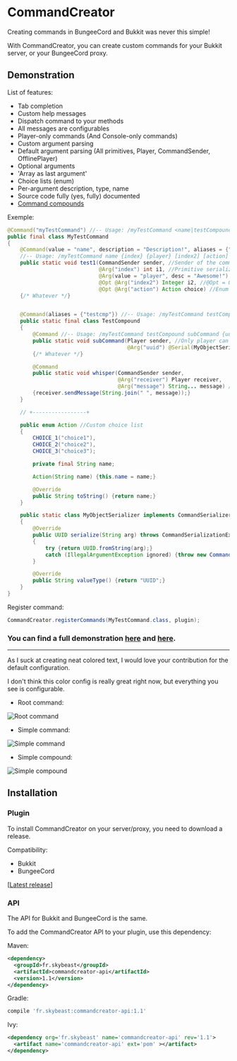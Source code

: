 # CommandCreator
Creating commands in BungeeCord and Bukkit was never this simple!

With CommandCreator, you can create custom commands for your Bukkit server, or your BungeeCord proxy.

## Demonstration

List of features:
- Tab completion
- Custom help messages
- Dispatch command to your methods
- All messages are configurables
- Player-only commands (And Console-only commands)
- Custom argument parsing
- Default argument parsing (All primitives, Player, CommandSender, OfflinePlayer)
- Optional arguments
- 'Array as last argument'
- Choice lists (enum)
- Per-argument description, type, name
- Source code fully (yes, fully) documented
- [Command compounds](../src/main/java/fr/skybeast/commandcreator/testplugin/bukkit/Demo2.java)

[Demo1]: ../master/BukkitTestPlugin/src/main/java/fr/skybeast/commandcreator/testplugin/bukkit/Demo1.java
[Demo2]: ../master/BukkitTestPlugin/src/main/java/fr/skybeast/commandcreator/testplugin/bukkit/Demo2.java

Exemple:
```java
@Command("myTestCommand") //-- Usage: /myTestCommand <name|testCompound> ...
public final class MyTestCommand
{
	@Command(value = "name", description = "Description!", aliases = {"tp"})
	//-- Usage: /myTestCommand name {index} {player} [index2] [action]
	public static void test1(CommandSender sender, //Sender of the command
	                         @Arg("index") int i1, //Primitive serialization
	                         @Arg(value = "player", desc = "Awesome!") Player player, //Default serialization
	                         @Opt @Arg("index2") Integer i2, //@Opt = Optional
	                         @Opt @Arg("action") Action choice) //Enum choice list
	{/* Whatever */}


	@Command(aliases = {"testcmp"}) //-- Usage: /myTestCommand testCompound <subCommand|whisper> ...
	public static final class TestCompound
	{
		@Command //-- Usage: /myTestCommand testCompound subCommand {uuid}
		public static void subCommand(Player sender, //Only player can send messages
		                              @Arg("uuid") @Serial(MyObjectSerializer.class) UUID uuid) //Custom serialization
		{/* Whatever */}

		@Command
		public static void whisper(CommandSender sender,
		                           @Arg("receiver") Player receiver,
		                           @Arg("message") String... message) //Array as last argument
		{receiver.sendMessage(String.join(" ", message));}
	}

	// +-----------------+

	public enum Action //Custom choice list
	{
		CHOICE_1("choice1"),
		CHOICE_2("choice2"),
		CHOICE_3("choice3");

		private final String name;

		Action(String name) {this.name = name;}

		@Override
		public String toString() {return name;}
	}

	public static class MyObjectSerializer implements CommandSerializer<UUID> //Custom serializer
	{
		@Override
		public UUID serialize(String arg) throws CommandSerializationException
		{
			try {return UUID.fromString(arg);}
			catch (IllegalArgumentException ignored) {throw new CommandSerializationException("Invalid UUID");}
		}

		@Override
		public String valueType() {return "UUID";}
	}
}
```

Register command:
```java
CommandCreator.registerCommands(MyTestCommand.class, plugin);
```

### You can find a full demonstration [here][Demo1] and [here][Demo2].

---------------

As I suck at creating neat colored text, I would love your contribution for the default configuration.

I don't think this color config is really great right now, but everything you see is configurable.

- Root command:

![Root command](http://i.imgur.com/zV1wGUD.png)

- Simple command:

![Simple command](http://i.imgur.com/5c4EFed.png)

- Simple compound:

![Simple compound](http://i.imgur.com/ke7CzqF.png)

## Installation

### Plugin

To install CommandCreator on your server/proxy, you need to download a release.

Compatibility:
- Bukkit
- BungeeCord

[[Latest release](../releases/latest)]

### API

The API for Bukkit and BungeeCord is the same.

To add the CommandCreator API to your plugin, use this dependency:

Maven:
```xml
<dependency>
  <groupId>fr.skybeast</groupId>
  <artifactId>commandcreator-api</artifactId>
  <version>1.1</version>
</dependency>
```

Gradle:
```groovy
compile 'fr.skybeast:commandcreator-api:1.1'
```

Ivy:
```xml
<dependency org='fr.skybeast' name='commandcreator-api' rev='1.1'>
  <artifact name='commandcreator-api' ext='pom' ></artifact>
</dependency>
```
